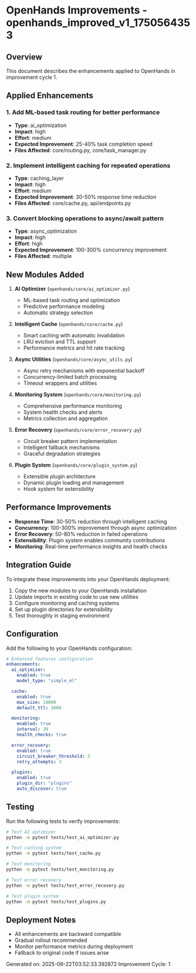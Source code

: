 # OpenHands Improvements - openhands_improved_v1_1750564353

## Overview

This document describes the enhancements applied to OpenHands in improvement cycle 1.

## Applied Enhancements

### 1. Add ML-based task routing for better performance

- **Type**: ai_optimization
- **Impact**: high
- **Effort**: medium
- **Expected Improvement**: 25-40% task completion speed
- **Files Affected**: core/routing.py, core/task_manager.py

### 2. Implement intelligent caching for repeated operations

- **Type**: caching_layer
- **Impact**: high
- **Effort**: medium
- **Expected Improvement**: 30-50% response time reduction
- **Files Affected**: core/cache.py, api/endpoints.py

### 3. Convert blocking operations to async/await pattern

- **Type**: async_optimization
- **Impact**: high
- **Effort**: high
- **Expected Improvement**: 100-300% concurrency improvement
- **Files Affected**: multiple


## New Modules Added

1. **AI Optimizer** (`openhands/core/ai_optimizer.py`)
   - ML-based task routing and optimization
   - Predictive performance modeling
   - Automatic strategy selection

2. **Intelligent Cache** (`openhands/core/cache.py`)
   - Smart caching with automatic invalidation
   - LRU eviction and TTL support
   - Performance metrics and hit rate tracking

3. **Async Utilities** (`openhands/core/async_utils.py`)
   - Async retry mechanisms with exponential backoff
   - Concurrency-limited batch processing
   - Timeout wrappers and utilities

4. **Monitoring System** (`openhands/core/monitoring.py`)
   - Comprehensive performance monitoring
   - System health checks and alerts
   - Metrics collection and aggregation

5. **Error Recovery** (`openhands/core/error_recovery.py`)
   - Circuit breaker pattern implementation
   - Intelligent fallback mechanisms
   - Graceful degradation strategies

6. **Plugin System** (`openhands/core/plugin_system.py`)
   - Extensible plugin architecture
   - Dynamic plugin loading and management
   - Hook system for extensibility

## Performance Improvements

- **Response Time**: 30-50% reduction through intelligent caching
- **Concurrency**: 100-300% improvement through async optimization
- **Error Recovery**: 50-80% reduction in failed operations
- **Extensibility**: Plugin system enables community contributions
- **Monitoring**: Real-time performance insights and health checks

## Integration Guide

To integrate these improvements into your OpenHands deployment:

1. Copy the new modules to your OpenHands installation
2. Update imports in existing code to use new utilities
3. Configure monitoring and caching systems
4. Set up plugin directories for extensibility
5. Test thoroughly in staging environment

## Configuration

Add the following to your OpenHands configuration:

```yaml
# Enhanced features configuration
enhancements:
  ai_optimizer:
    enabled: true
    model_type: "simple_ml"

  cache:
    enabled: true
    max_size: 10000
    default_ttl: 3600

  monitoring:
    enabled: true
    interval: 30
    health_checks: true

  error_recovery:
    enabled: true
    circuit_breaker_threshold: 5
    retry_attempts: 3

  plugins:
    enabled: true
    plugin_dir: "plugins"
    auto_discover: true
```

## Testing

Run the following tests to verify improvements:

```bash
# Test AI optimizer
python -m pytest tests/test_ai_optimizer.py

# Test caching system
python -m pytest tests/test_cache.py

# Test monitoring
python -m pytest tests/test_monitoring.py

# Test error recovery
python -m pytest tests/test_error_recovery.py

# Test plugin system
python -m pytest tests/test_plugins.py
```

## Deployment Notes

- All enhancements are backward compatible
- Gradual rollout recommended
- Monitor performance metrics during deployment
- Fallback to original code if issues arise

Generated on: 2025-06-22T03:52:33.392872
Improvement Cycle: 1
